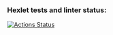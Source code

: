 ### Hexlet tests and linter status:
[![Actions Status](https://github.com/rogatin-av/java-project-71/actions/workflows/hexlet-check.yml/badge.svg)](https://github.com/rogatin-av/java-project-71/actions)